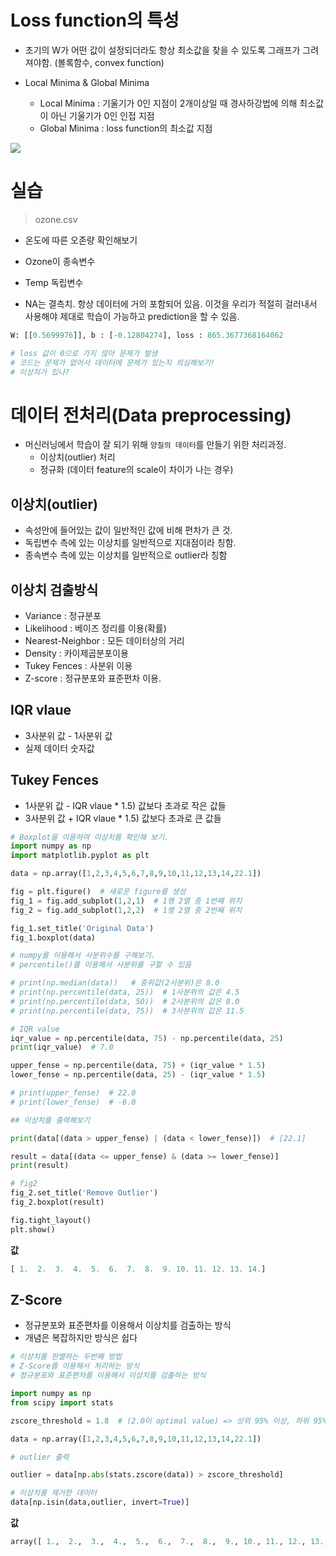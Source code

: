 # Loss function의 특성

* 초기의 W가 어떤 값이 설정되더라도 항상 최소값을 찾을 수 있도록 그래프가 그려져야함. (볼록함수, convex function)

* Local Minima & Global Minima

  * Local Minima : 기울기가 0인 지점이 2개이상일 때 경사하강법에 의해 최소값이 아닌 기울기가 0인 인접 지점
  * Global Minima : loss function의 최소값 지점 

  

![](C:%5CUsers%5Candy%5CDesktop%5C%EA%B0%95%EC%9D%98%5C%EB%A8%B8%EC%8B%A0%EB%9F%AC%EB%8B%9D%5Cmd-images%5Closs%20function%ED%8A%B9%EC%84%B1.PNG)



# 실습

> ozone.csv 

 

* 온도에 따른 오존량 확인해보기

* Ozone이 종속변수

* Temp 독립변수
* NA는 결측치. 항상 데이터에 거의 포함되어 있음. 이것을 우리가 적절히 걸러내서 사용해야 제대로 학습이 가능하고 prediction을 할 수 있음.

```python
W: [[0.5699976]], b : [-0.12804274], loss : 865.3677368164062

# loss 값이 0으로 가지 않아 문제가 발생 
# 코드는 문제가 없어서 데이터에 문제가 있는지 의심해보기!
# 이상치가 있나?
```





# 데이터 전처리(Data preprocessing)

* 머신러닝에서 학습이 잘 되기 위해 `양질의 데이터`를 만들기 위한 처리과정.
  * 이상치(outlier) 처리
  * 정규화 (데이터 feature의 scale이 차이가 나는 경우)



## 이상치(outlier)

* 속성안에 들어있는 값이 일반적인 값에 비해 편차가 큰 것.
* 독립변수 측에 있는 이상치를 일반적으로 지대점이라 칭함.
* 종속변수 측에 있는 이상치를 일반적으로 outlier라 칭함



## 이상치 검출방식

* Variance : 정규분포
* Likelihood : 베이즈 정리를 이용(확률)
* Nearest-Neighbor : 모든 데이터상의 거리
* Density : 카이제곱분포이용
* Tukey Fences : 사분위 이용
* Z-score : 정규분포와 표준편차 이용.



##  IQR vlaue

* 3사분위 값 - 1사분위 값
* 실제 데이터 숫자값



## Tukey Fences

* 1사분위 값 - IQR vlaue * 1.5) 값보다 초과로 작은 값들
* 3사분위 값 + IQR vlaue * 1.5) 값보다 초과로 큰 값들

```python
# Boxplot을 이용하여 이상치를 확인해 보기.
import numpy as np
import matplotlib.pyplot as plt

data = np.array([1,2,3,4,5,6,7,8,9,10,11,12,13,14,22.1])

fig = plt.figure()  # 새로운 figure를 생성
fig_1 = fig.add_subplot(1,2,1)  # 1행 2열 중 1번째 위치
fig_2 = fig.add_subplot(1,2,2)  # 1행 2열 중 2번째 위치

fig_1.set_title('Original Data')
fig_1.boxplot(data)

# numpy를 이용해서 사분위수를 구해보기.
# percentile()를 이용해서 사분위를 구할 수 있음

# print(np.median(data))   # 중위값(2사분위)은 8.0
# print(np.percentile(data, 25))  # 1사분위의 값은 4.5
# print(np.percentile(data, 50))  # 2사분위의 값은 8.0
# print(np.percentile(data, 75))  # 3사분위의 값은 11.5

# IQR value
iqr_value = np.percentile(data, 75) - np.percentile(data, 25)
print(iqr_value)  # 7.0

upper_fense = np.percentile(data, 75) + (iqr_value * 1.5)
lower_fense = np.percentile(data, 25) - (iqr_value * 1.5)

# print(upper_fense)  # 22.0
# print(lower_fense)  # -6.0

## 이상치를 출력해보기

print(data[(data > upper_fense) | (data < lower_fense)])  # [22.1]

result = data[(data <= upper_fense) & (data >= lower_fense)]
print(result)

# fig2
fig_2.set_title('Remove Outlier')
fig_2.boxplot(result)

fig.tight_layout()
plt.show()
```



**값**

```python
[ 1.  2.  3.  4.  5.  6.  7.  8.  9. 10. 11. 12. 13. 14.]
```



## Z-Score

* 정규분포와 표준편차를 이용해서 이상치를 검출하는 방식
* 개념은 복잡하지만 방식은 쉽다

```python
# 이상치를 판별하는 두번째 방법
# Z-Score를 이용해서 처리하는 방식
# 정규분포와 표준편차를 이용해서 이상치를 검출하는 방식

import numpy as np
from scipy import stats

zscore_threshold = 1.8  # (2.0이 optimal value) => 상위 95% 이상, 하위 95% 이하

data = np.array([1,2,3,4,5,6,7,8,9,10,11,12,13,14,22.1])

# outlier 출력

outlier = data[np.abs(stats.zscore(data)) > zscore_threshold]

# 이상치를 제거한 데이터
data[np.isin(data,outlier, invert=True)]
```



**값**

```python
array([ 1.,  2.,  3.,  4.,  5.,  6.,  7.,  8.,  9., 10., 11., 12., 13., 14.])
```



